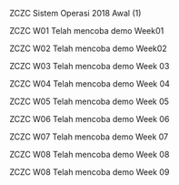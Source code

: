 ZCZC Sistem Operasi 2018 Awal (1)

ZCZC W01 Telah mencoba demo Week01

ZCZC W02 Telah mencoba demo Week02

ZCZC W03 Telah mencoba demo Week 03

ZCZC W04 Telah mencoba demo Week 04

ZCZC W05 Telah mencoba demo Week 05

ZCZC W06 Telah mencoba demo Week 06

ZCZC W07 Telah mencoba demo Week 07

ZCZC W08 Telah mencoba demo Week 08

ZCZC W08 Telah mencoba demo Week 09
